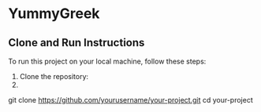 # YummyGreek

## Clone and Run Instructions

To run this project on your local machine, follow these steps:

1. Clone the repository:
2. 
git clone https://github.com/yourusername/your-project.git
cd your-project
